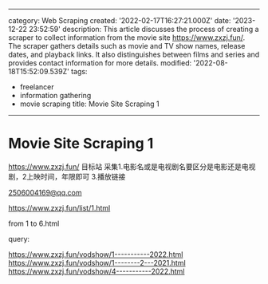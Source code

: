 ------
category: Web Scraping
created: '2022-02-17T16:27:21.000Z'
date: '2023-12-22 23:52:59'
description: This article discusses the process of creating a scraper to collect information
  from the movie site https://www.zxzj.fun/. The scraper gathers details such as movie
  and TV show names, release dates, and playback links. It also distinguishes between
  films and series and provides contact information for more details.
modified: '2022-08-18T15:52:09.539Z'
tags:
- freelancer
- information gathering
- movie scraping
title: Movie Site Scraping 1
------

# Movie Site Scraping 1

https://www.zxzj.fun/  目标站
采集1.电影名或是电视剧名要区分是电影还是电视剧，2上映时间，年限即可  3.播放链接

2506004169@qq.com

https://www.zxzj.fun/list/1.html

from 1 to 6.html

query:

https://www.zxzj.fun/vodshow/1-----------2022.html
https://www.zxzj.fun/vodshow/1--------2---2021.html
https://www.zxzj.fun/vodshow/4-----------2022.html
